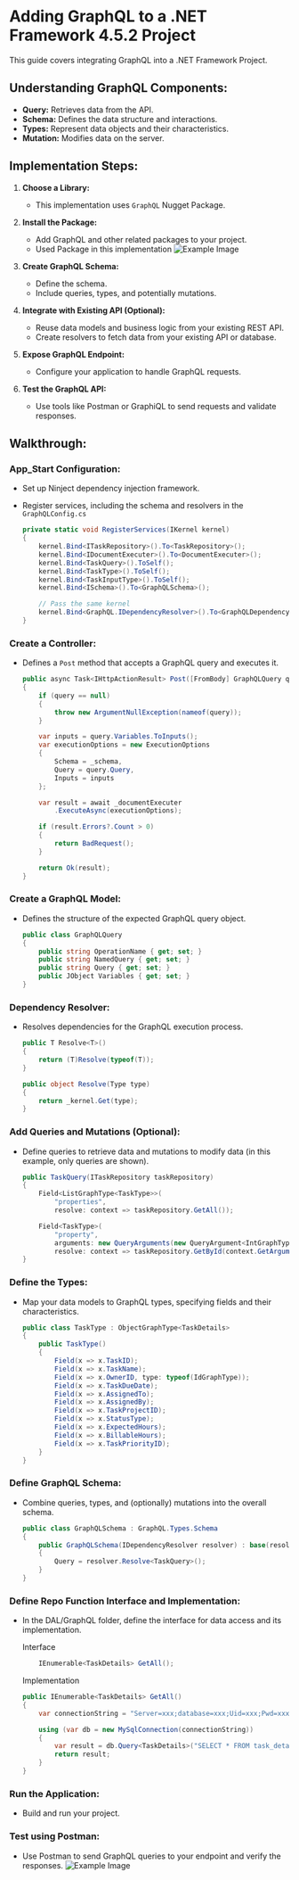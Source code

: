 # Adding GraphQL to a .NET Framework 4.5.2 Project

This guide covers integrating GraphQL into a .NET Framework Project.

## Understanding GraphQL Components:

- **Query:** Retrieves data from the API.
- **Schema:** Defines the data structure and interactions.
- **Types:** Represent data objects and their characteristics.
- **Mutation:** Modifies data on the server.

## Implementation Steps:

1. **Choose a Library:**

   - This implementation uses `GraphQL` Nugget Package.

2. **Install the Package:**

   - Add GraphQL and other related packages to your project.
   - Used Package in this implementation
     ![Example Image](./images/package.png)

3. **Create GraphQL Schema:**

   - Define the schema.
   - Include queries, types, and potentially mutations.

4. **Integrate with Existing API (Optional):**

   - Reuse data models and business logic from your existing REST API.
   - Create resolvers to fetch data from your existing API or database.

5. **Expose GraphQL Endpoint:**

   - Configure your application to handle GraphQL requests.

6. **Test the GraphQL API:**
   - Use tools like Postman or GraphiQL to send requests and validate responses.

## Walkthrough:

### App_Start Configuration:

- Set up Ninject dependency injection framework.
- Register services, including the schema and resolvers in the `GraphQLConfig.cs`

  ```c#
  private static void RegisterServices(IKernel kernel)
  {
      kernel.Bind<ITaskRepository>().To<TaskRepository>();
      kernel.Bind<IDocumentExecuter>().To<DocumentExecuter>();
      kernel.Bind<TaskQuery>().ToSelf();
      kernel.Bind<TaskType>().ToSelf();
      kernel.Bind<TaskInputType>().ToSelf();
      kernel.Bind<ISchema>().To<GraphQLSchema>();

      // Pass the same kernel
      kernel.Bind<GraphQL.IDependencyResolver>().To<GraphQLDependencyResolver>().WithConstructorArgument(kernel);
  }
  ```

### Create a Controller:

- Defines a `Post` method that accepts a GraphQL query and executes it.

  ```c#
  public async Task<IHttpActionResult> Post([FromBody] GraphQLQuery query)
  {
      if (query == null)
      {
          throw new ArgumentNullException(nameof(query));
      }

      var inputs = query.Variables.ToInputs();
      var executionOptions = new ExecutionOptions
      {
          Schema = _schema,
          Query = query.Query,
          Inputs = inputs
      };

      var result = await _documentExecuter
          .ExecuteAsync(executionOptions);

      if (result.Errors?.Count > 0)
      {
          return BadRequest();
      }

      return Ok(result);
  }
  ```

### Create a GraphQL Model:

- Defines the structure of the expected GraphQL query object.
  ```c#
  public class GraphQLQuery
  {
      public string OperationName { get; set; }
      public string NamedQuery { get; set; }
      public string Query { get; set; }
      public JObject Variables { get; set; }
  }
  ```

### Dependency Resolver:

- Resolves dependencies for the GraphQL execution process.

  ```c#
  public T Resolve<T>()
  {
      return (T)Resolve(typeof(T));
  }

  public object Resolve(Type type)
  {
      return _kernel.Get(type);
  }
  ```

### Add Queries and Mutations (Optional):

- Define queries to retrieve data and mutations to modify data (in this example, only queries are shown).

  ```c#
  public TaskQuery(ITaskRepository taskRepository)
  {
      Field<ListGraphType<TaskType>>(
          "properties",
          resolve: context => taskRepository.GetAll());

      Field<TaskType>(
          "property",
          arguments: new QueryArguments(new QueryArgument<IntGraphType> { Name = "id" }),
          resolve: context => taskRepository.GetById(context.GetArgument<int>("id")));
  }
  ```

### Define the Types:

- Map your data models to GraphQL types, specifying fields and their characteristics.
  ```c#
  public class TaskType : ObjectGraphType<TaskDetails>
  {
      public TaskType()
      {
          Field(x => x.TaskID);
          Field(x => x.TaskName);
          Field(x => x.OwnerID, type: typeof(IdGraphType));
          Field(x => x.TaskDueDate);
          Field(x => x.AssignedTo);
          Field(x => x.AssignedBy);
          Field(x => x.TaskProjectID);
          Field(x => x.StatusType);
          Field(x => x.ExpectedHours);
          Field(x => x.BillableHours);
          Field(x => x.TaskPriorityID);
      }
  }
  ```

### Define GraphQL Schema:

- Combine queries, types, and (optionally) mutations into the overall schema.
  ```c#
  public class GraphQLSchema : GraphQL.Types.Schema
  {
      public GraphQLSchema(IDependencyResolver resolver) : base(resolver)
      {
          Query = resolver.Resolve<TaskQuery>();
      }
  }
  ```

### Define Repo Function Interface and Implementation:

- In the DAL/GraphQL folder, define the interface for data access and its implementation.

  Interface

  ```c#
      IEnumerable<TaskDetails> GetAll();
  ```

  Implementation

  ```c#
  public IEnumerable<TaskDetails> GetAll()
  {
      var connectionString = "Server=xxx;database=xxx;Uid=xxx;Pwd=xxx;Port=3306;SslMode=none";

      using (var db = new MySqlConnection(connectionString))
      {
          var result = db.Query<TaskDetails>("SELECT * FROM task_details limit 1000").ToList();
          return result;
      }
  }
  ```

### Run the Application:

- Build and run your project.

### Test using Postman:

- Use Postman to send GraphQL queries to your endpoint and verify the responses.
  ![Example Image](./images/postman.png)
